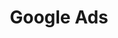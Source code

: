---
id: googleads
title: Google Ads
sidebar_label: Google Ads
slug: /esquire/ads_metrics/googleads
---